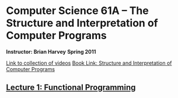 # Computer Science 61A – The Structure and Interpretation of Computer Programs
**Instructor: Brian Harvey**
**Spring 2011**

[Link to collection of videos](https://archive.org/details/ucberkeley-webcast-PL3E89002AA9B9879E)
[Book Link: Structure and Interpretation of Computer Programs](http://web.mit.edu/alexmv/6.037/sicp.pdf)

## [Lecture 1: Functional Programming](https://archive.org/details/ucberkeley_webcast_l28HAzKy0N8)
